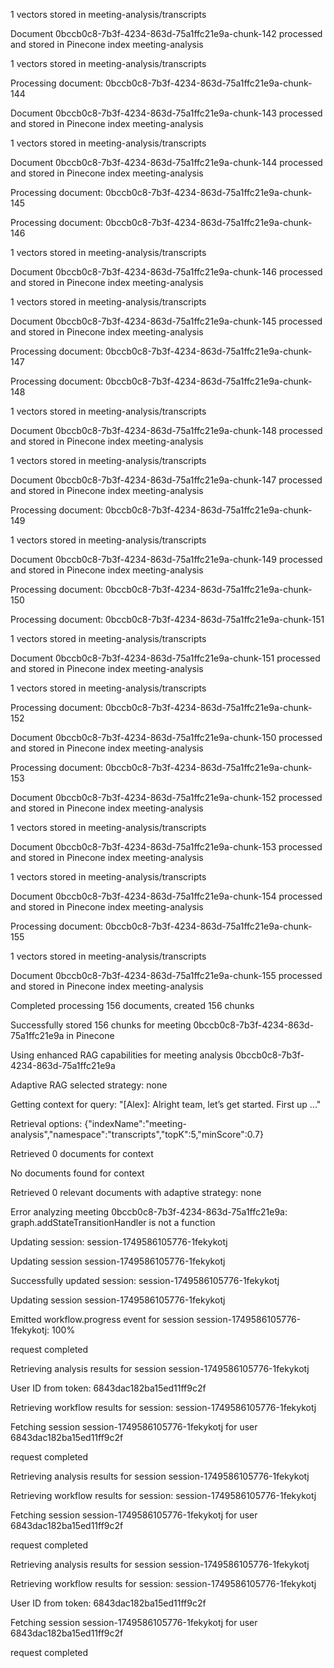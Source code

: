 1 vectors stored in meeting-analysis/transcripts

Document 0bccb0c8-7b3f-4234-863d-75a1ffc21e9a-chunk-142 processed and stored in Pinecone index meeting-analysis

1 vectors stored in meeting-analysis/transcripts

Processing document: 0bccb0c8-7b3f-4234-863d-75a1ffc21e9a-chunk-144

Document 0bccb0c8-7b3f-4234-863d-75a1ffc21e9a-chunk-143 processed and stored in Pinecone index meeting-analysis

1 vectors stored in meeting-analysis/transcripts

Document 0bccb0c8-7b3f-4234-863d-75a1ffc21e9a-chunk-144 processed and stored in Pinecone index meeting-analysis

Processing document: 0bccb0c8-7b3f-4234-863d-75a1ffc21e9a-chunk-145

Processing document: 0bccb0c8-7b3f-4234-863d-75a1ffc21e9a-chunk-146

1 vectors stored in meeting-analysis/transcripts

Document 0bccb0c8-7b3f-4234-863d-75a1ffc21e9a-chunk-146 processed and stored in Pinecone index meeting-analysis

1 vectors stored in meeting-analysis/transcripts

Document 0bccb0c8-7b3f-4234-863d-75a1ffc21e9a-chunk-145 processed and stored in Pinecone index meeting-analysis

Processing document: 0bccb0c8-7b3f-4234-863d-75a1ffc21e9a-chunk-147

Processing document: 0bccb0c8-7b3f-4234-863d-75a1ffc21e9a-chunk-148

1 vectors stored in meeting-analysis/transcripts

Document 0bccb0c8-7b3f-4234-863d-75a1ffc21e9a-chunk-148 processed and stored in Pinecone index meeting-analysis

1 vectors stored in meeting-analysis/transcripts

Document 0bccb0c8-7b3f-4234-863d-75a1ffc21e9a-chunk-147 processed and stored in Pinecone index meeting-analysis

Processing document: 0bccb0c8-7b3f-4234-863d-75a1ffc21e9a-chunk-149

1 vectors stored in meeting-analysis/transcripts

Document 0bccb0c8-7b3f-4234-863d-75a1ffc21e9a-chunk-149 processed and stored in Pinecone index meeting-analysis

Processing document: 0bccb0c8-7b3f-4234-863d-75a1ffc21e9a-chunk-150

Processing document: 0bccb0c8-7b3f-4234-863d-75a1ffc21e9a-chunk-151

1 vectors stored in meeting-analysis/transcripts

Document 0bccb0c8-7b3f-4234-863d-75a1ffc21e9a-chunk-151 processed and stored in Pinecone index meeting-analysis

1 vectors stored in meeting-analysis/transcripts

Processing document: 0bccb0c8-7b3f-4234-863d-75a1ffc21e9a-chunk-152

Document 0bccb0c8-7b3f-4234-863d-75a1ffc21e9a-chunk-150 processed and stored in Pinecone index meeting-analysis

Processing document: 0bccb0c8-7b3f-4234-863d-75a1ffc21e9a-chunk-153

Document 0bccb0c8-7b3f-4234-863d-75a1ffc21e9a-chunk-152 processed and stored in Pinecone index meeting-analysis

1 vectors stored in meeting-analysis/transcripts

Document 0bccb0c8-7b3f-4234-863d-75a1ffc21e9a-chunk-153 processed and stored in Pinecone index meeting-analysis

1 vectors stored in meeting-analysis/transcripts

Document 0bccb0c8-7b3f-4234-863d-75a1ffc21e9a-chunk-154 processed and stored in Pinecone index meeting-analysis

Processing document: 0bccb0c8-7b3f-4234-863d-75a1ffc21e9a-chunk-155

1 vectors stored in meeting-analysis/transcripts

Document 0bccb0c8-7b3f-4234-863d-75a1ffc21e9a-chunk-155 processed and stored in Pinecone index meeting-analysis

Completed processing 156 documents, created 156 chunks

Successfully stored 156 chunks for meeting 0bccb0c8-7b3f-4234-863d-75a1ffc21e9a in Pinecone

Using enhanced RAG capabilities for meeting analysis 0bccb0c8-7b3f-4234-863d-75a1ffc21e9a

Adaptive RAG selected strategy: none

Getting context for query: "[Alex]: Alright team, let’s get started. First up ..."

Retrieval options: {"indexName":"meeting-analysis","namespace":"transcripts","topK":5,"minScore":0.7}

Retrieved 0 documents for context

No documents found for context

Retrieved 0 relevant documents with adaptive strategy: none

Error analyzing meeting 0bccb0c8-7b3f-4234-863d-75a1ffc21e9a: graph.addStateTransitionHandler is not a function

Updating session: session-1749586105776-1fekykotj

Updating session session-1749586105776-1fekykotj

Successfully updated session: session-1749586105776-1fekykotj

Updating session session-1749586105776-1fekykotj

Emitted workflow.progress event for session session-1749586105776-1fekykotj: 100%

request completed

Retrieving analysis results for session session-1749586105776-1fekykotj

User ID from token: 6843dac182ba15ed11ff9c2f

Retrieving workflow results for session: session-1749586105776-1fekykotj

Fetching session session-1749586105776-1fekykotj for user 6843dac182ba15ed11ff9c2f

request completed

Retrieving analysis results for session session-1749586105776-1fekykotj

Retrieving workflow results for session: session-1749586105776-1fekykotj

Fetching session session-1749586105776-1fekykotj for user 6843dac182ba15ed11ff9c2f

request completed

Retrieving analysis results for session session-1749586105776-1fekykotj

Retrieving workflow results for session: session-1749586105776-1fekykotj

User ID from token: 6843dac182ba15ed11ff9c2f

Fetching session session-1749586105776-1fekykotj for user 6843dac182ba15ed11ff9c2f

request completed